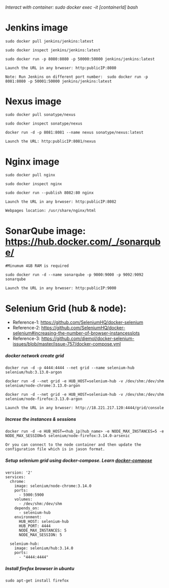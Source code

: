 ###### Interact with container: sudo docker exec -it [containerId] bash

# Jenkins image

    sudo docker pull jenkins/jenkins:latest

    sudo docker inspect jenkins/jenkins:latest

    sudo docker run -p 8080:8080 -p 50000:50000 jenkins/jenkins:latest
    
    Launch the URL in any brwoser: http:publicIP:8080

    Note: Run Jenkins on different port number:  sudo docker run -p 8081:8080 -p 50001:50000 jenkins/jenkins:latest

# Nexus image

    sudo docker pull sonatype/nexus

    sudo docker inspect sonatype/nexus
  
    docker run -d -p 8081:8081 --name nexus sonatype/nexus:latest

    Launch the URL: http:publicIP:8081/nexus
    
# Nginx image

    sudo docker pull nginx
    
    sudo docker inspect nginx
    
    sudo docker run --publish 8082:80 nginx
    
    Launch the URL in any brwoser: http:publicIP:8082
    
    Webpages location: /usr/share/nginx/html
    
# SonarQube image: https://hub.docker.com/_/sonarqube/

    #Minumum 4GB RAM is required

    sudo docker run -d --name sonarqube -p 9000:9000 -p 9092:9092 sonarqube
    
    Launch the URL in any brwoser: http:publicIP:9000

# Selenium Grid (hub & node): 

* Reference-1: https://github.com/SeleniumHQ/docker-selenium
* Reference-2: https://github.com/SeleniumHQ/docker-selenium#increasing-the-number-of-browser-instancesslots
* Reference-3: https://github.com/diemol/docker-selenium-issues/blob/master/issue-757/docker-compose.yml


##### docker network create grid
    
    docker run -d -p 4444:4444 --net grid --name selenium-hub selenium/hub:3.13.0-argon
    
    docker run -d --net grid -e HUB_HOST=selenium-hub -v /dev/shm:/dev/shm selenium/node-chrome:3.13.0-argon
    
    docker run -d --net grid -e HUB_HOST=selenium-hub -v /dev/shm:/dev/shm selenium/node-firefox:3.13.0-argon

    Launch the URL in any brwoser: http://18.221.217.120:4444/grid/console

##### Increse the instances & sessions

    docker run -d -e HUB_HOST=<hub_ip|hub_name> -e NODE_MAX_INSTANCES=5 -e NODE_MAX_SESSION=5 selenium/node-firefox:3.14.0-arsenic

    Or you can connect to the node container and then update the configuration file which is in jason format.
    
##### Setup selenium grid using docker-compose. Learn [docker-compose](https://github.com/DevOpsBasicSetup/Phase-2/tree/master/Docker/DockerCompose)

    version: '2'
    services:
      chrome:
        image: selenium/node-chrome:3.14.0
        ports:
          - 5900:5900
        volumes:
          - /dev/shm:/dev/shm
        depends_on:
          - selenium-hub
        environment:
          HUB_HOST: selenium-hub
          HUB_PORT: 4444
          NODE_MAX_INSTANCES: 5
          NODE_MAX_SESSION: 5

      selenium-hub:
        image: selenium/hub:3.14.0
        ports:
          - "4444:4444"


##### Install firefox browser in ubuntu
   
    sudo apt-get install firefox
